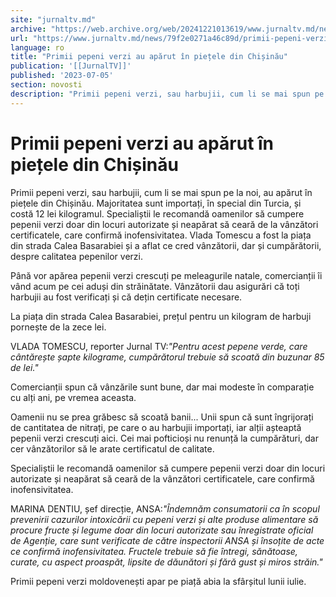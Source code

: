 ```yaml
---
site: "jurnaltv.md"
archive: "https://web.archive.org/web/20241221013619/www.jurnaltv.md/news/79f2e0271a46c89d/primii-pepeni-verzi-au-aparut-in-pietele-din-chisinau.html"
url: "https://www.jurnaltv.md/news/79f2e0271a46c89d/primii-pepeni-verzi-au-aparut-in-pietele-din-chisinau.html"
language: ro
title: "Primii pepeni verzi au apărut în piețele din Chișinău"
publication: '[[JurnalTV]]'
published: '2023-07-05'
section: novosti
description: "Primii pepeni verzi, sau harbujii, cum li se mai spun pe la noi, au apărut în piețele din Chișinău. Majoritatea sunt importați, în special din Turcia, și costă 12 lei kilogramul. Specialiștii le recomandă oamenilor să cumpere pepenii verzi doar din locuri autorizate și neapărat să ceară de la vânzători certificatele, care confirmă inofensivitatea. Vlada Tomescu a fost la piața din strada Calea Basarabiei și a aflat ce cred vânzătorii, dar și cumpărătorii, despre calitatea pepenilor verzi."
---
```


# Primii pepeni verzi au apărut în piețele din Chișinău

Primii pepeni verzi, sau harbujii, cum li se mai spun pe la noi, au apărut în piețele din Chișinău. Majoritatea sunt importați, în special din Turcia, și costă 12 lei kilogramul. Specialiștii le recomandă oamenilor să cumpere pepenii verzi doar din locuri autorizate și neapărat să ceară de la vânzători certificatele, care confirmă inofensivitatea. Vlada Tomescu a fost la piața din strada Calea Basarabiei și a aflat ce cred vânzătorii, dar și cumpărătorii, despre calitatea pepenilor verzi.

Până vor apărea pepenii verzi crescuți pe meleagurile natale, comercianții îi vând acum pe cei aduși din străinătate. Vânzătorii dau asigurări că toți harbujii au fost verificați și că dețin certificate necesare.

La piața din strada Calea Basarabiei, prețul pentru un kilogram de harbuji pornește de la zece lei.

VLADA TOMESCU, reporter Jurnal TV:*"Pentru acest pepene verde, care cântărește șapte kilograme, cumpărătorul trebuie să scoată din buzunar 85 de lei."*

Comercianții spun că vânzările sunt bune, dar mai modeste în comparație cu alți ani, pe vremea aceasta.

Oamenii nu se prea grăbesc să scoată banii... Unii spun că sunt îngrijorați de cantitatea de nitrați, pe care o au harbujii importați, iar alții așteaptă pepenii verzi crescuți aici. Cei mai pofticioși nu renunță la cumpărături, dar cer vânzătorilor să le arate certificatul de calitate.

Specialiștii le recomandă oamenilor să cumpere pepenii verzi doar din locuri autorizate și neapărat să ceară de la vânzători certificatele, care confirmă inofensivitatea.

MARINA DENTIU, șef direcție, ANSA:*"Îndemnăm consumatorii ca în scopul prevenirii cazurilor intoxicării cu pepeni verzi și alte produse alimentare să procure fructe și legume doar din locuri autorizate sau înregistrate oficial de Agenție, care sunt verificate de către inspectorii ANSA și însoțite de acte ce confirmă inofensivitatea. Fructele trebuie să fie întregi, sănătoase, curate, cu aspect proaspăt, lipsite de dăunători și fără gust și miros străin."*

Primii pepeni verzi moldovenești apar pe piață abia la sfârșitul lunii iulie.